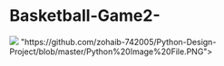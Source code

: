 # Basketball-Game2-
<img src="https://github.com/zohaib-742005?tab=repositories">
"https://github.com/zohaib-742005/Python-Design-Project/blob/master/Python%20Image%20File.PNG">
